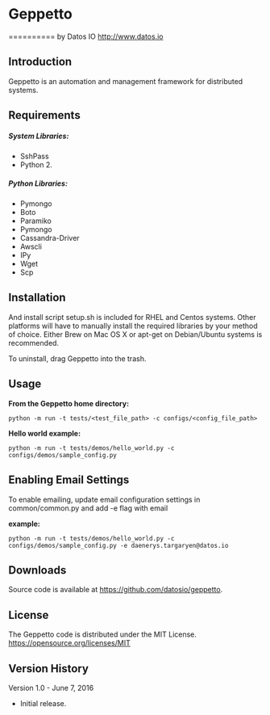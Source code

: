 # Geppetto
==========
by Datos IO
<http://www.datos.io>

Introduction
------------
Geppetto is an automation and management framework for distributed systems. 


Requirements
------------
##### System Libraries:
* SshPass
* Python 2.

##### Python Libraries: 
* Pymongo
* Boto
* Paramiko
* Pymongo
* Cassandra-Driver
* Awscli
* IPy
* Wget
* Scp

Installation
------------

And install script setup.sh is included for RHEL and Centos systems. Other platforms 
will have to manually install the required libraries by your method of choice. 
Either Brew on Mac OS X or apt-get on Debian/Ubuntu systems is recommended. 

To uninstall, drag Geppetto into the trash.

Usage
-----
**From the Geppetto home directory:**
```
python -m run -t tests/<test_file_path> -c configs/<config_file_path>
```

**Hello world example:**
```
python -m run -t tests/demos/hello_world.py -c configs/demos/sample_config.py
```

Enabling Email Settings
-----------------------
To enable emailing, update email configuration settings in common/common.py 
and add -e flag with email

**example:**
```
python -m run -t tests/demos/hello_world.py -c configs/demos/sample_config.py -e daenerys.targaryen@datos.io
```

Downloads
---------

Source code is available at <https://github.com/datosio/geppetto>.

License
-------

The Geppetto code is distributed under the MIT License. <https://opensource.org/licenses/MIT>


Version History
---------------

Version 1.0 - June 7, 2016

* Initial release.